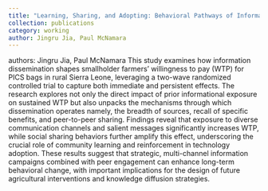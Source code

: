 ```yaml
---
title: "Learning, Sharing, and Adopting: Behavioral Pathways of Information Dissemination in Technology Adoption"
collection: publications
category: working
author: Jingru Jia, Paul McNamara
---
```

authors: Jingru Jia, Paul McNamara
This study examines how information dissemination shapes smallholder farmers’ willingness to pay (WTP) for PICS bags in rural Sierra Leone, leveraging a two-wave randomized controlled trial to capture both immediate and persistent effects. The research explores not only the direct impact of prior informational exposure on sustained WTP but also unpacks the mechanisms through which dissemination operates namely, the breadth of sources, recall of specific benefits, and peer-to-peer sharing. Findings reveal that exposure to diverse communication channels and salient messages significantly increases WTP, while social sharing behaviors further amplify this effect, underscoring the crucial role of community learning and reinforcement in technology adoption. These results suggest that strategic, multi-channel information campaigns combined with peer engagement can enhance long-term behavioral change, with important implications for the design of future agricultural interventions and knowledge diffusion strategies.
